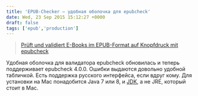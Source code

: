 ```yaml
---
title: 'EPUB-Checker — удобная оболочка для epubcheck'
date: Wed, 23 Sep 2015 15:12:27 +0000
draft: false
tags: ['epub','production']
---
```


> [Prüft und validiert E-Books im EPUB-Format auf Knopfdruck mit epubcheck](http://www.pagina-online.de/produkte/epub-checker/#c775)

Удобная оболочка для валидатора epubcheck обновилась и теперь поддерживает epubcheck 4.0.0. Ошибки выдаются довольно удобной табличкой. Есть поддержка русского интерфейса, если вдруг кому. Для установки на Mac понадобится Java 7 или 8, и [JDK](http://www.oracle.com/technetwork/java/javase/downloads/jdk8-downloads-2133151.html), а не JRE, который стоит в Mac.